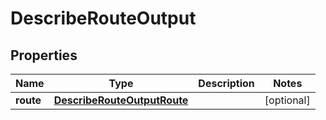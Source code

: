 

# DescribeRouteOutput



## Properties

| Name | Type | Description | Notes |
|------------ | ------------- | ------------- | -------------|
|**route** | [**DescribeRouteOutputRoute**](DescribeRouteOutputRoute.md) |  |  [optional] |



